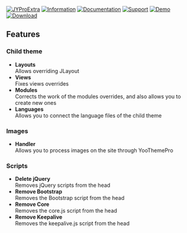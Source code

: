 [![JYProExtra](https://www.septdir.com/images/marketplace/plg_system_jyproextra/en-GB/cover.jpg)](https://www.septdir.com/marketplace/joomla/plugins/jyproextra)
[![Information](https://img.shields.io/badge/information--0.svg?style=for-the-badge&colorA=555&colorB=555&logoWidth=20)](https://www.septdir.com/marketplace/joomla/plugins/jyproextra)
[![Documentation](https://img.shields.io/badge/documentation--0.svg?style=for-the-badge&colorA=555&colorB=555&logoWidth=20)](https://www.septdir.com/marketplace/joomla/plugins/jyproextra)
[![Support](https://img.shields.io/badge/support--0.svg?style=for-the-badge&colorA=555&colorB=555&logoWidth=20)](https://github.com/SeptdirWorkshop/JYProExtra/issues)
[![Demo](https://img.shields.io/badge/demo--0.svg?style=for-the-badge&colorA=555&colorB=555&logoWidth=20)](https://www.septdir.com/)
[![Download](https://img.shields.io/github/release/SeptdirWorkshop/JYProExtra.svg?style=for-the-badge&colorA=555&colorB=1e87f0&label=download)](https://www.septdir.com/marketplace?task=download&project_id=2)

## Features
### Child theme
* **Layouts**  
Allows overriding JLayout
* **Views**  
Fixes views overrides
* **Modules**  
Corrects the work of the modules overrides, and also allows you to create new ones
* **Languages**  
Allows you to connect the language files of the child theme

### Images
* **Handler**  
Allows you to process images on the site through YooThemePro

### Scripts
* **Delete jQuery**  
Removes jQuery scripts from the head
* **Remove Bootstrap**  
Removes the Bootstrap script from the head
* **Remove Core**  
Removes the core.js script from the head
* **Remove Keepalive**  
Removes the keepalive.js script from the head